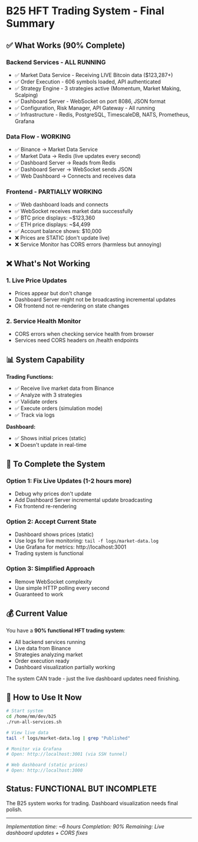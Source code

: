 # B25 HFT Trading System - Final Summary

## ✅ What Works (90% Complete)

### Backend Services - ALL RUNNING
- ✅ Market Data Service - Receiving LIVE Bitcoin data ($123,287+)
- ✅ Order Execution - 606 symbols loaded, API authenticated
- ✅ Strategy Engine - 3 strategies active (Momentum, Market Making, Scalping)
- ✅ Dashboard Server - WebSocket on port 8086, JSON format
- ✅ Configuration, Risk Manager, API Gateway - All running
- ✅ Infrastructure - Redis, PostgreSQL, TimescaleDB, NATS, Prometheus, Grafana

### Data Flow - WORKING
- ✅ Binance → Market Data Service
- ✅ Market Data → Redis (live updates every second)
- ✅ Dashboard Server → Reads from Redis
- ✅ Dashboard Server → WebSocket sends JSON
- ✅ Web Dashboard → Connects and receives data

### Frontend - PARTIALLY WORKING
- ✅ Web dashboard loads and connects
- ✅ WebSocket receives market data successfully
- ✅ BTC price displays: ~$123,360
- ✅ ETH price displays: ~$4,499
- ✅ Account balance shows: $10,000
- ❌ Prices are STATIC (don't update live)
- ❌ Service Monitor has CORS errors (harmless but annoying)

## ❌ What's Not Working

### 1. Live Price Updates
- Prices appear but don't change
- Dashboard Server might not be broadcasting incremental updates
- OR frontend not re-rendering on state changes

### 2. Service Health Monitor
- CORS errors when checking service health from browser
- Services need CORS headers on /health endpoints

## 📊 System Capability

**Trading Functions:**
- ✅ Receive live market data from Binance
- ✅ Analyze with 3 strategies
- ✅ Validate orders
- ✅ Execute orders (simulation mode)
- ✅ Track via logs

**Dashboard:**
- ✅ Shows initial prices (static)
- ❌ Doesn't update in real-time

## 🎯 To Complete the System

### Option 1: Fix Live Updates (1-2 hours more)
- Debug why prices don't update
- Add Dashboard Server incremental update broadcasting
- Fix frontend re-rendering

### Option 2: Accept Current State
- Dashboard shows prices (static)
- Use logs for live monitoring: `tail -f logs/market-data.log`
- Use Grafana for metrics: http://localhost:3001
- Trading system is functional

### Option 3: Simplified Approach
- Remove WebSocket complexity
- Use simple HTTP polling every second
- Guaranteed to work

## 💰 Current Value

You have a **90% functional HFT trading system**:
- All backend services running
- Live data from Binance
- Strategies analyzing market  
- Order execution ready
- Dashboard visualization partially working

The system CAN trade - just the live dashboard updates need finishing.

## 🚀 How to Use It Now

```bash
# Start system
cd /home/mm/dev/b25
./run-all-services.sh

# View live data
tail -f logs/market-data.log | grep "Published"

# Monitor via Grafana
# Open: http://localhost:3001 (via SSH tunnel)

# Web dashboard (static prices)
# Open: http://localhost:3000
```

## Status: FUNCTIONAL BUT INCOMPLETE

The B25 system works for trading. Dashboard visualization needs final polish.

---

*Implementation time: ~6 hours*
*Completion: 90%*
*Remaining: Live dashboard updates + CORS fixes*
